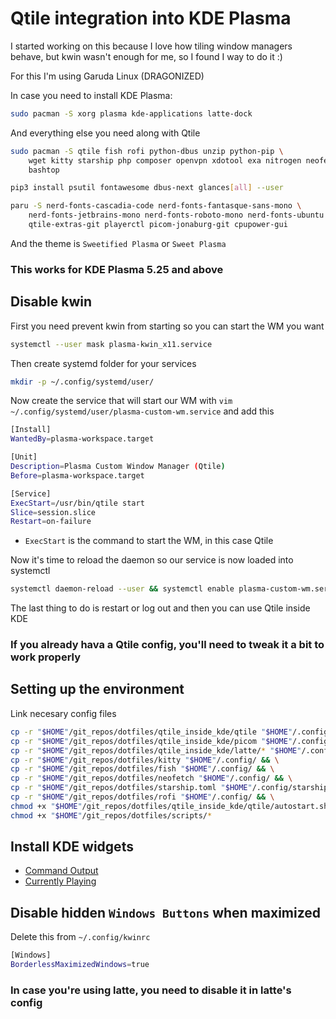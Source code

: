 # Qtile integration into KDE Plasma

I started working on this because I love how tiling window managers behave, but kwin wasn't enough for me, so I found I way to do it :)

For this I'm using Garuda Linux (DRAGONIZED)

In case you need to install KDE Plasma:

```bash
sudo pacman -S xorg plasma kde-applications latte-dock
```

And everything else you need along with Qtile

```bash
sudo pacman -S qtile fish rofi python-dbus unzip python-pip \
    wget kitty starship php composer openvpn xdotool exa nitrogen neofetch \
    bashtop
```
```bash
pip3 install psutil fontawesome dbus-next glances[all] --user
```
```bash
paru -S nerd-fonts-cascadia-code nerd-fonts-fantasque-sans-mono \
    nerd-fonts-jetbrains-mono nerd-fonts-roboto-mono nerd-fonts-ubuntu pfetch \
    qtile-extras-git playerctl picom-jonaburg-git cpupower-gui
```

And the theme is `Sweetified Plasma` or `Sweet Plasma`

### This works for KDE Plasma 5.25 and above


## Disable kwin

First you need prevent kwin from starting so you can start the WM you want

```sh
systemctl --user mask plasma-kwin_x11.service
```

Then create systemd folder for your services

```sh
mkdir -p ~/.config/systemd/user/
```

Now create the service that will start our WM with `vim ~/.config/systemd/user/plasma-custom-wm.service` and add this

```sh
[Install]
WantedBy=plasma-workspace.target

[Unit]
Description=Plasma Custom Window Manager (Qtile)
Before=plasma-workspace.target

[Service]
ExecStart=/usr/bin/qtile start
Slice=session.slice
Restart=on-failure
```

- `ExecStart` is the command to start the WM, in this case Qtile

Now it's time to reload the daemon so our service is now loaded into systemctl

```sh
systemctl daemon-reload --user && systemctl enable plasma-custom-wm.service --user
```

The last thing to do is restart or log out and then you can use Qtile inside KDE

### If you already hava a Qtile config, you'll need to tweak it a bit to work properly

## Setting up the environment

Link necesary config files

```bash
cp -r "$HOME"/git_repos/dotfiles/qtile_inside_kde/qtile "$HOME"/.config/ && \
cp -r "$HOME"/git_repos/dotfiles/qtile_inside_kde/picom "$HOME"/.config/ && \
cp -r "$HOME"/git_repos/dotfiles/qtile_inside_kde/latte/* "$HOME"/.config/latte/ && \
cp -r "$HOME"/git_repos/dotfiles/kitty "$HOME"/.config/ && \
cp -r "$HOME"/git_repos/dotfiles/fish "$HOME"/.config/ && \
cp -r "$HOME"/git_repos/dotfiles/neofetch "$HOME"/.config/ && \
cp -r "$HOME"/git_repos/dotfiles/starship.toml "$HOME"/.config/starship.toml && \
cp -r "$HOME"/git_repos/dotfiles/rofi "$HOME"/.config/ && \
chmod +x "$HOME"/git_repos/dotfiles/qtile_inside_kde/qtile/autostart.sh && \
chmod +x "$HOME"/git_repos/dotfiles/scripts/*
```

## Install KDE widgets

- [Command Output](https://www.pling.com/p/1166510)
- [Currently Playing](https://www.pling.com/p/1821551)

## Disable hidden `Windows Buttons` when maximized

Delete this from `~/.config/kwinrc`
```sh
[Windows]
BorderlessMaximizedWindows=true
```

### In case you're using latte, you need to disable it in latte's config